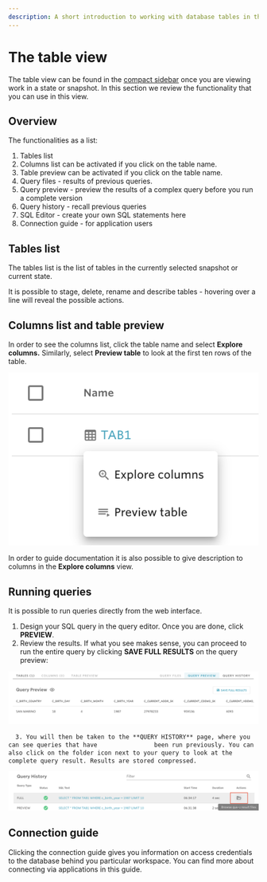```yaml
---
description: A short introduction to working with database tables in the web interface
---
```


# The table view

The table view can be found in the [compact sidebar](../navigation-in-nuvolos.md) once you are viewing work in a state or snapshot. In this section we review the functionality that you can use in this view.

## Overview

The functionalities as a list:

1. Tables list
2. Columns list can be activated if you click on the table name.
3. Table preview can be activated if you click on the table name.
4. Query files - results of previous queries.
5. Query preview - preview the results of a complex query before you run a complete version
6. Query history - recall previous queries
7. SQL Editor - create your own SQL statements here
8. Connection guide - for application users

## Tables list

The tables list is the list of tables in the currently selected snapshot or current state. 

It is possible to stage, delete, rename and describe tables - hovering over a line will reveal the possible actions.

## Columns list and table preview

In order to see the columns list, click the table name and select **Explore columns.** Similarly, select **Preview table** to look at the first ten rows of the table.

![](../../.gitbook/assets/screen-shot-2019-12-10-at-7.28.29.png)

In order to guide documentation it is also possible to give description to columns in the **Explore columns** view.

## Running queries

It is possible to run queries directly from the web interface.

1. Design your SQL query in the query editor. Once you are done, click **PREVIEW**.
2. Review the results. If what you see makes sense, you can proceed to run the entire query by clicking **SAVE FULL RESULTS** on the query preview:

![The query preview](../../.gitbook/assets/screen-shot-2019-12-10-at-7.33.13.png)

      3. You will then be taken to the **QUERY HISTORY** page, where you can see queries that have                been run previously. You can also click on the folder icon next to your query to look at the complete query result. Results are stored compressed.

![The query history view](../../.gitbook/assets/screen-shot-2019-12-10-at-7.34.44.png)

## Connection guide

Clicking the connection guide gives you information on access credentials to the database behind you particular workspace. You can find more about connecting via applications in this guide.



